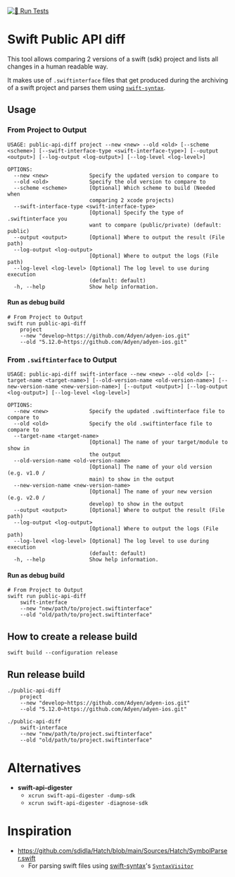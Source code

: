 [![🧪 Run Tests](https://github.com/Adyen/adyen-swift-public-api-diff/actions/workflows/run-tests.yml/badge.svg)](https://github.com/Adyen/adyen-swift-public-api-diff/actions/workflows/run-tests.yml)

# Swift Public API diff

This tool allows comparing 2 versions of a swift (sdk) project and lists all changes in a human readable way.

It makes use of `.swiftinterface` files that get produced during the archiving of a swift project and parses them using [`swift-syntax`](https://github.com/swiftlang/swift-syntax).

## Usage
 
### From Project to Output
 
```
USAGE: public-api-diff project --new <new> --old <old> [--scheme <scheme>] [--swift-interface-type <swift-interface-type>] [--output <output>] [--log-output <log-output>] [--log-level <log-level>]

OPTIONS:
  --new <new>             Specify the updated version to compare to
  --old <old>             Specify the old version to compare to
  --scheme <scheme>       [Optional] Which scheme to build (Needed when
                          comparing 2 xcode projects)
  --swift-interface-type <swift-interface-type>
                          [Optional] Specify the type of .swiftinterface you
                          want to compare (public/private) (default: public)
  --output <output>       [Optional] Where to output the result (File path)
  --log-output <log-output>
                          [Optional] Where to output the logs (File path)
  --log-level <log-level> [Optional] The log level to use during execution
                          (default: default)
  -h, --help              Show help information.
 ```
 
#### Run as debug build
```
# From Project to Output
swift run public-api-diff
    project
    --new "develop~https://github.com/Adyen/adyen-ios.git" 
    --old "5.12.0~https://github.com/Adyen/adyen-ios.git"
```
 
### From `.swiftinterface` to Output
 
```
USAGE: public-api-diff swift-interface --new <new> --old <old> [--target-name <target-name>] [--old-version-name <old-version-name>] [--new-version-name <new-version-name>] [--output <output>] [--log-output <log-output>] [--log-level <log-level>]

OPTIONS:
  --new <new>             Specify the updated .swiftinterface file to compare to
  --old <old>             Specify the old .swiftinterface file to compare to
  --target-name <target-name>
                          [Optional] The name of your target/module to show in
                          the output
  --old-version-name <old-version-name>
                          [Optional] The name of your old version (e.g. v1.0 /
                          main) to show in the output
  --new-version-name <new-version-name>
                          [Optional] The name of your new version (e.g. v2.0 /
                          develop) to show in the output
  --output <output>       [Optional] Where to output the result (File path)
  --log-output <log-output>
                          [Optional] Where to output the logs (File path)
  --log-level <log-level> [Optional] The log level to use during execution
                          (default: default)
  -h, --help              Show help information.
```

#### Run as debug build
```
# From Project to Output
swift run public-api-diff
    swift-interface
    --new "new/path/to/project.swiftinterface" 
    --old "old/path/to/project.swiftinterface"
```

## How to create a release build
```
swift build --configuration release
```

## Run release build
```
./public-api-diff
    project
    --new "develop~https://github.com/Adyen/adyen-ios.git" 
    --old "5.12.0~https://github.com/Adyen/adyen-ios.git"
    
./public-api-diff
    swift-interface
    --new "new/path/to/project.swiftinterface" 
    --old "old/path/to/project.swiftinterface"
```

# Alternatives
- **swift-api-digester**
  - `xcrun swift-api-digester -dump-sdk`
  - `xcrun swift-api-digester -diagnose-sdk`

# Inspiration
 - https://github.com/sdidla/Hatch/blob/main/Sources/Hatch/SymbolParser.swift
   - For parsing swift files using [swift-syntax](https://github.com/swiftlang/swift-syntax)'s [`SyntaxVisitor`](https://github.com/swiftlang/swift-syntax/blob/main/Sources/SwiftSyntax/generated/SyntaxVisitor.swift)

